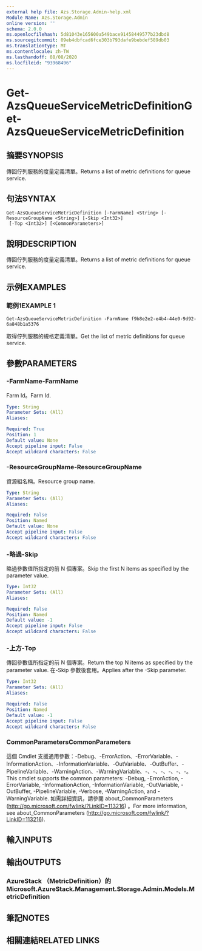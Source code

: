 ```yaml
---
external help file: Azs.Storage.Admin-help.xml
Module Name: Azs.Storage.Admin
online version: ''
schema: 2.0.0
ms.openlocfilehash: 5d81043e165600a549bace91458449577b23dbd8
ms.sourcegitcommit: 09eb4dbfcad6fce303b793dafe9bebdef589db03
ms.translationtype: MT
ms.contentlocale: zh-TW
ms.lasthandoff: 08/08/2020
ms.locfileid: "93968496"
---
```

# <span data-ttu-id="76728-101">Get-AzsQueueServiceMetricDefinition</span><span class="sxs-lookup"><span data-stu-id="76728-101">Get-AzsQueueServiceMetricDefinition</span></span>

## <span data-ttu-id="76728-102">摘要</span><span class="sxs-lookup"><span data-stu-id="76728-102">SYNOPSIS</span></span>
<span data-ttu-id="76728-103">傳回佇列服務的度量定義清單。</span><span class="sxs-lookup"><span data-stu-id="76728-103">Returns a list of metric definitions for queue service.</span></span>

## <span data-ttu-id="76728-104">句法</span><span class="sxs-lookup"><span data-stu-id="76728-104">SYNTAX</span></span>

```
Get-AzsQueueServiceMetricDefinition [-FarmName] <String> [-ResourceGroupName <String>] [-Skip <Int32>]
 [-Top <Int32>] [<CommonParameters>]
```

## <span data-ttu-id="76728-105">說明</span><span class="sxs-lookup"><span data-stu-id="76728-105">DESCRIPTION</span></span>
<span data-ttu-id="76728-106">傳回佇列服務的度量定義清單。</span><span class="sxs-lookup"><span data-stu-id="76728-106">Returns a list of metric definitions for queue service.</span></span>

## <span data-ttu-id="76728-107">示例</span><span class="sxs-lookup"><span data-stu-id="76728-107">EXAMPLES</span></span>

### <span data-ttu-id="76728-108">範例1</span><span class="sxs-lookup"><span data-stu-id="76728-108">EXAMPLE 1</span></span>
```
Get-AzsQueueServiceMetricDefinition -FarmName f9b8e2e2-e4b4-44e0-9d92-6a848b1a5376
```

<span data-ttu-id="76728-109">取得佇列服務的規格定義清單。</span><span class="sxs-lookup"><span data-stu-id="76728-109">Get the list of metric definitions for queue service.</span></span>

## <span data-ttu-id="76728-110">參數</span><span class="sxs-lookup"><span data-stu-id="76728-110">PARAMETERS</span></span>

### <span data-ttu-id="76728-111">-FarmName</span><span class="sxs-lookup"><span data-stu-id="76728-111">-FarmName</span></span>
<span data-ttu-id="76728-112">Farm Id。</span><span class="sxs-lookup"><span data-stu-id="76728-112">Farm Id.</span></span>

```yaml
Type: String
Parameter Sets: (All)
Aliases:

Required: True
Position: 1
Default value: None
Accept pipeline input: False
Accept wildcard characters: False
```

### <span data-ttu-id="76728-113">-ResourceGroupName</span><span class="sxs-lookup"><span data-stu-id="76728-113">-ResourceGroupName</span></span>
<span data-ttu-id="76728-114">資源組名稱。</span><span class="sxs-lookup"><span data-stu-id="76728-114">Resource group name.</span></span>

```yaml
Type: String
Parameter Sets: (All)
Aliases:

Required: False
Position: Named
Default value: None
Accept pipeline input: False
Accept wildcard characters: False
```

### <span data-ttu-id="76728-115">-略過</span><span class="sxs-lookup"><span data-stu-id="76728-115">-Skip</span></span>
<span data-ttu-id="76728-116">略過參數值所指定的前 N 個專案。</span><span class="sxs-lookup"><span data-stu-id="76728-116">Skip the first N items as specified by the parameter value.</span></span>

```yaml
Type: Int32
Parameter Sets: (All)
Aliases:

Required: False
Position: Named
Default value: -1
Accept pipeline input: False
Accept wildcard characters: False
```

### <span data-ttu-id="76728-117">-上方</span><span class="sxs-lookup"><span data-stu-id="76728-117">-Top</span></span>
<span data-ttu-id="76728-118">傳回參數值所指定的前 N 個專案。</span><span class="sxs-lookup"><span data-stu-id="76728-118">Return the top N items as specified by the parameter value.</span></span>
<span data-ttu-id="76728-119">在-Skip 參數後套用。</span><span class="sxs-lookup"><span data-stu-id="76728-119">Applies after the -Skip parameter.</span></span>

```yaml
Type: Int32
Parameter Sets: (All)
Aliases:

Required: False
Position: Named
Default value: -1
Accept pipeline input: False
Accept wildcard characters: False
```

### <span data-ttu-id="76728-120">CommonParameters</span><span class="sxs-lookup"><span data-stu-id="76728-120">CommonParameters</span></span>
<span data-ttu-id="76728-121">這個 Cmdlet 支援通用參數：-Debug、-ErrorAction、-ErrorVariable、-InformationAction、-InformationVariable、-OutVariable、-OutBuffer、-PipelineVariable、-WarningAction、-WarningVariable、-、-、-、-、-、-。</span><span class="sxs-lookup"><span data-stu-id="76728-121">This cmdlet supports the common parameters: -Debug, -ErrorAction, -ErrorVariable, -InformationAction, -InformationVariable, -OutVariable, -OutBuffer, -PipelineVariable, -Verbose, -WarningAction, and -WarningVariable.</span></span> <span data-ttu-id="76728-122">如需詳細資訊，請參閱 about_CommonParameters (http://go.microsoft.com/fwlink/?LinkID=113216) 。</span><span class="sxs-lookup"><span data-stu-id="76728-122">For more information, see about_CommonParameters (http://go.microsoft.com/fwlink/?LinkID=113216).</span></span>

## <span data-ttu-id="76728-123">輸入</span><span class="sxs-lookup"><span data-stu-id="76728-123">INPUTS</span></span>

## <span data-ttu-id="76728-124">輸出</span><span class="sxs-lookup"><span data-stu-id="76728-124">OUTPUTS</span></span>

### <span data-ttu-id="76728-125">AzureStack （MetricDefinition）的</span><span class="sxs-lookup"><span data-stu-id="76728-125">Microsoft.AzureStack.Management.Storage.Admin.Models.MetricDefinition</span></span>

## <span data-ttu-id="76728-126">筆記</span><span class="sxs-lookup"><span data-stu-id="76728-126">NOTES</span></span>

## <span data-ttu-id="76728-127">相關連結</span><span class="sxs-lookup"><span data-stu-id="76728-127">RELATED LINKS</span></span>
